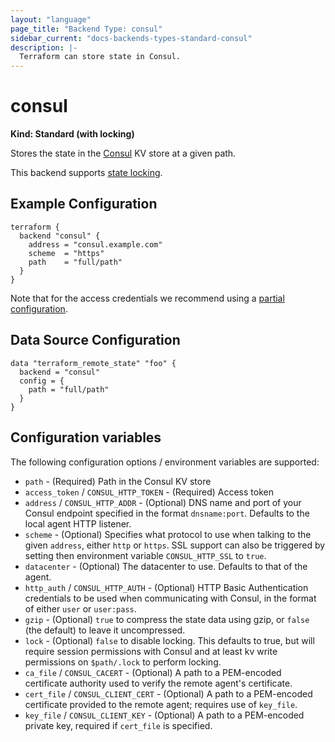```yaml
---
layout: "language"
page_title: "Backend Type: consul"
sidebar_current: "docs-backends-types-standard-consul"
description: |-
  Terraform can store state in Consul.
---
```


# consul

**Kind: Standard (with locking)**

Stores the state in the [Consul](https://www.consul.io/) KV store at a given path.

This backend supports [state locking](/docs/language/state/locking.html).

## Example Configuration

```hcl
terraform {
  backend "consul" {
    address = "consul.example.com"
    scheme  = "https"
    path    = "full/path"
  }
}
```

Note that for the access credentials we recommend using a
[partial configuration](/docs/backends/config.html).

## Data Source Configuration

```hcl
data "terraform_remote_state" "foo" {
  backend = "consul"
  config = {
    path = "full/path"
  }
}
```

## Configuration variables

The following configuration options / environment variables are supported:

 * `path` - (Required) Path in the Consul KV store
 * `access_token` / `CONSUL_HTTP_TOKEN` - (Required) Access token
 * `address` / `CONSUL_HTTP_ADDR` - (Optional) DNS name and port of your Consul endpoint specified in the
   format `dnsname:port`. Defaults to the local agent HTTP listener.
 * `scheme` - (Optional) Specifies what protocol to use when talking to the given
   `address`, either `http` or `https`. SSL support can also be triggered
   by setting then environment variable `CONSUL_HTTP_SSL` to `true`.
 * `datacenter` - (Optional) The datacenter to use. Defaults to that of the agent.
 * `http_auth` / `CONSUL_HTTP_AUTH` - (Optional) HTTP Basic Authentication credentials to be used when
   communicating with Consul, in the format of either `user` or `user:pass`.
 * `gzip` - (Optional) `true` to compress the state data using gzip, or `false` (the default) to leave it uncompressed.
 * `lock` - (Optional) `false` to disable locking. This defaults to true, but will require session permissions with Consul and at least kv write permissions on `$path/.lock` to perform locking. 
 * `ca_file` / `CONSUL_CACERT` - (Optional) A path to a PEM-encoded certificate authority used to verify the remote agent's certificate.
 * `cert_file` / `CONSUL_CLIENT_CERT` - (Optional) A path to a PEM-encoded certificate provided to the remote agent; requires use of `key_file`.
 * `key_file` / `CONSUL_CLIENT_KEY` - (Optional) A path to a PEM-encoded private key, required if `cert_file` is specified.
